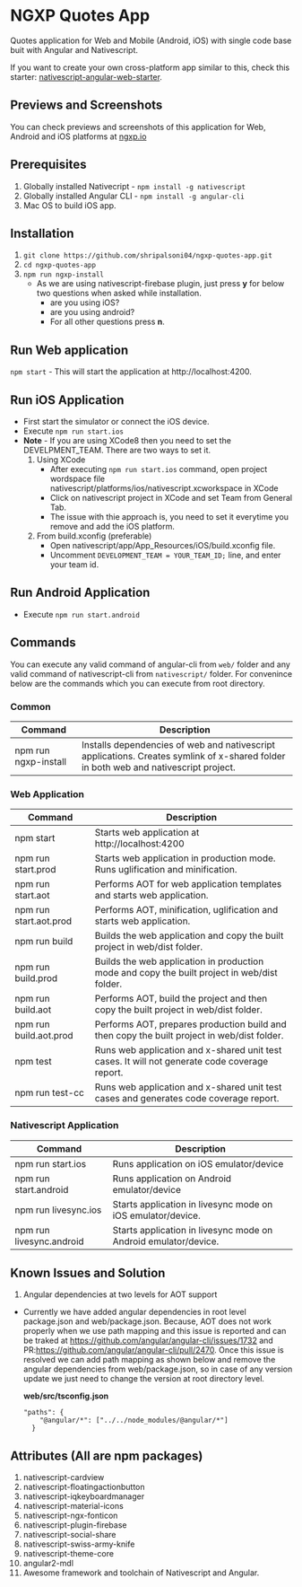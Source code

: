 # NGXP Quotes App
Quotes application for Web and Mobile (Android, iOS) with single code base buit with Angular and Nativescript. 

If you want to create your own cross-platform app similar to this, check this starter: [nativescript-angular-web-starter](https://github.com/shripalsoni04/nativescript-angular-web-starter).

## Previews and Screenshots
You can check previews and screenshots of this application for Web, Android and iOS platforms at [ngxp.io](http://ngxp.io/product/quotes-application/) 

## Prerequisites
1. Globally installed Nativecript  - `npm install -g nativescript`
2. Globally installed Angular CLI - `npm install -g angular-cli`
3. Mac OS to build iOS app.

## Installation
1. `git clone https://github.com/shripalsoni04/ngxp-quotes-app.git`
2. `cd ngxp-quotes-app`
3. `npm run ngxp-install`
    - As we are using nativescript-firebase plugin, just press **y** for below two questions when asked while installation. 
      - are you using iOS?
      - are you using android?
      - For all other questions press **n**. 

## Run Web application
`npm start` - This will start the application at http://localhost:4200. 

## Run iOS Application
- First start the simulator or connect the iOS device.
- Execute `npm run start.ios` 
- **Note** - If you are using XCode8 then you need to set the DEVELPMENT_TEAM. There are two ways to set it.
  1. Using XCode
      - After executing `npm run start.ios` command, open project wordspace file nativescript/platforms/ios/nativescript.xcworkspace in XCode
      - Click on nativescript project in XCode and set Team from General Tab.
      - The issue with thie approach is, you need to set it everytime you remove and add the iOS platform.
  2. From build.xconfig (preferable)
      - Open nativescript/app/App_Resources/iOS/build.xconfig file.
      - Uncomment `DEVELOPMENT_TEAM = YOUR_TEAM_ID;` line, and enter your team id.

## Run Android Application
- Execute `npm run start.android`
  
## Commands
You can execute any valid command of angular-cli from `web/` folder and any valid command of nativescript-cli from `nativescript/` folder.
For convenince below are the commands which you can execute from root directory.

### Common
| Command                | Description                                                                                                                          |
|------------------------|--------------------------------------------------------------------------------------------------------------------------------------|
| npm run ngxp-install   | Installs dependencies of web and nativescript applications. Creates symlink of x-shared folder in both web and nativescript project. |

### Web Application
| Command                | Description                                                                                                                        |
|------------------------|------------------------------------------------------------------------------------------------------------------------------------|
| npm start              | Starts web application at http://localhost:4200                                                                                    |
| npm run start.prod     | Starts web application in production mode. Runs uglification and minification.                                                     |
| npm run start.aot      | Performs AOT for web application templates and starts web application.                                                             |
| npm run start.aot.prod | Performs AOT, minification, uglification and starts web application.                                                               |
| npm run build          | Builds the web application and copy the built project in web/dist folder.                                                          |
| npm run build.prod     | Builds the web application in production mode and copy the built project in web/dist folder.                                       |
| npm run build.aot      | Performs AOT, build the project and then copy the built project in web/dist folder.                                                |
| npm run build.aot.prod | Performs AOT, prepares production build and then copy the built project in web/dist folder.                                        |
| npm test               | Runs web application and x-shared unit test cases. It will not generate code coverage report.                                      |
| npm run test-cc        | Runs web application and x-shared unit test cases and generates code coverage report.                                              |
                                      

### Nativescript Application
| Command                  | Description                                                                                                                        |
|--------------------------|------------------------------------------------------------------------------------------------------------------------------------|
| npm run start.ios        | Runs application on iOS emulator/device                                                                                            |
| npm run start.android    | Runs application on Android emulator/device                                                                                        |
| npm run livesync.ios     | Starts application in livesync mode on iOS emulator/device.                                                                        |
| npm run livesync.android | Starts application in livesync mode on Android emulator/device.       

## Known Issues and Solution
1. Angular dependencies at two levels for AOT support
  - Currently we have added angular dependencies in root level package.json and web/package.json. Because, AOT does not work properly when we use path mapping and this issue is reported and can be traked at https://github.com/angular/angular-cli/issues/1732 and PR:https://github.com/angular/angular-cli/pull/2470. Once this issue is resolved we can add path mapping as shown below and remove the angular dependencies from web/package.json, so in case of any version update we just need to change the version at root directory level.

    **web/src/tsconfig.json**
    ```
    "paths": {
        "@angular/*": ["../../node_modules/@angular/*"]
      }
    ```
   
## Attributes (All are npm packages)
1. nativescript-cardview
2. nativescript-floatingactionbutton
3. nativescript-iqkeyboardmanager
4. nativescript-material-icons
5. nativescript-ngx-fonticon
6. nativescript-plugin-firebase
7. nativescript-social-share
8. nativescript-swiss-army-knife
9. nativescript-theme-core
10. angular2-mdl
11. Awesome framework and toolchain of Nativescript and Angular.
